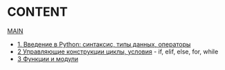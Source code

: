 # CONTENT
[MAIN](../README.md)
- [1. Введение в Python: синтаксис, типы данных, операторы](./1%20Введение%20в%20Python.md)
- [2 Управляющие конструкции циклы, условия](./2%20Управляющие%20конструкции%20циклы,%20условия.md) - if, elif, else, for, while
- [3 Функции и модули](./3%20Функции%20и%20модули.md)